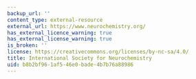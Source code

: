```yaml
---
backup_url: ''
content_type: external-resource
external_url: https://www.neurochemistry.org/
has_external_licence_warning: true
has_external_license_warning: true
is_broken: ''
license: https://creativecommons.org/licenses/by-nc-sa/4.0/
title: International Society for Neurochemistry
uid: b8b2bf96-1af5-46e0-bade-4b7b76a88986
---
```

